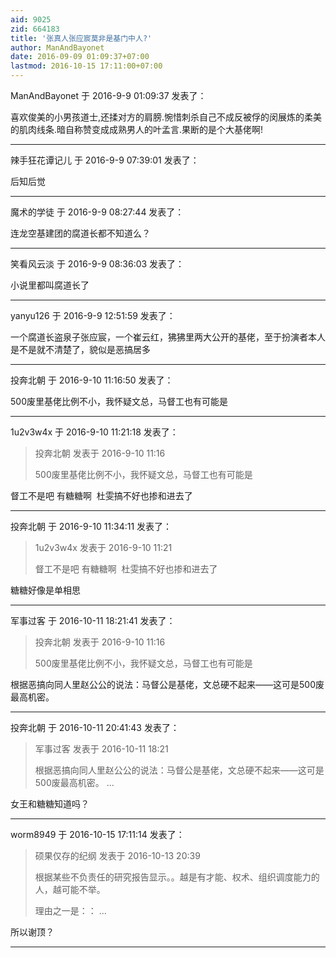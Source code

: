 ```yaml
---
aid: 9025
zid: 664183
title: '张真人张应宸莫非是基门中人?'
author: ManAndBayonet
date: 2016-09-09 01:09:37+07:00
lastmod: 2016-10-15 17:11:00+07:00
---
```


ManAndBayonet 于 2016-9-9 01:09:37 发表了：

喜欢俊美的小男孩道士,还揉对方的肩膀.惋惜刺杀自己不成反被俘的闵展炼的柔美的肌肉线条.暗自称赞变成成熟男人的叶孟言.果断的是个大基佬啊!

---------

辣手狂花谭记儿 于 2016-9-9 07:39:01 发表了：

后知后觉

---------

魔术的学徒 于 2016-9-9 08:27:44 发表了：

连龙空基建团的腐道长都不知道么？

---------

笑看风云淡 于 2016-9-9 08:36:03 发表了：

小说里都叫腐道长了

---------

yanyu126 于 2016-9-9 12:51:59 发表了：

一个腐道长盗泉子张应宸，一个崔云红，狒狒里两大公开的基佬，至于扮演者本人是不是就不清楚了，貌似是恶搞居多

---------

投奔北朝 于 2016-9-10 11:16:50 发表了：

500废里基佬比例不小，我怀疑文总，马督工也有可能是

---------

1u2v3w4x 于 2016-9-10 11:21:18 发表了：

> 投奔北朝 发表于 2016-9-10 11:16
> 
> 500废里基佬比例不小，我怀疑文总，马督工也有可能是



督工不是吧 有糖糖啊  杜雯搞不好也掺和进去了

---------

投奔北朝 于 2016-9-10 11:34:11 发表了：

> 1u2v3w4x 发表于 2016-9-10 11:21
> 
> 督工不是吧 有糖糖啊  杜雯搞不好也掺和进去了



糖糖好像是单相思

---------

军事过客 于 2016-10-11 18:21:41 发表了：

> 投奔北朝 发表于 2016-9-10 11:16
> 
> 500废里基佬比例不小，我怀疑文总，马督工也有可能是



根据恶搞向同人里赵公公的说法：马督公是基佬，文总硬不起来——这可是500废最高机密。

---------

投奔北朝 于 2016-10-11 20:41:43 发表了：

> 军事过客 发表于 2016-10-11 18:21
> 
> 根据恶搞向同人里赵公公的说法：马督公是基佬，文总硬不起来——这可是500废最高机密。 ...



女王和糖糖知道吗？

---------

worm8949 于 2016-10-15 17:11:14 发表了：

> 硕果仅存的纪纲 发表于 2016-10-13 20:39
> 
> 根据某些不负责任的研究报告显示。。越是有才能、权术、组织调度能力的人，越可能不举。
> 
> 理由之一是：： ...



所以谢顶？

---------

